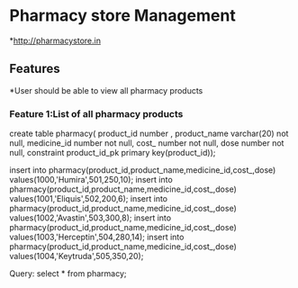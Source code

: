 # Pharmacy store Management
*http://pharmacystore.in
## Features
*User should be able to view all pharmacy products
### Feature 1:List of all pharmacy products

create table pharmacy(
product_id number ,
product_name varchar(20) not null,
medicine_id number not null,
cost_ number not null,
dose number not null,
constraint product_id_pk primary key(product_id));

insert into pharmacy(product_id,product_name,medicine_id,cost_,dose)
values(1000,'Humira',501,250,10);
insert into pharmacy(product_id,product_name,medicine_id,cost_,dose)
values(1001,'Eliquis',502,200,6);
insert into pharmacy(product_id,product_name,medicine_id,cost_,dose)
values(1002,'Avastin',503,300,8);
insert into pharmacy(product_id,product_name,medicine_id,cost_,dose)
values(1003,'Herceptin',504,280,14);
insert into pharmacy(product_id,product_name,medicine_id,cost_,dose)
values(1004,'Keytruda',505,350,20);
 
 Query:
 select * from pharmacy;
